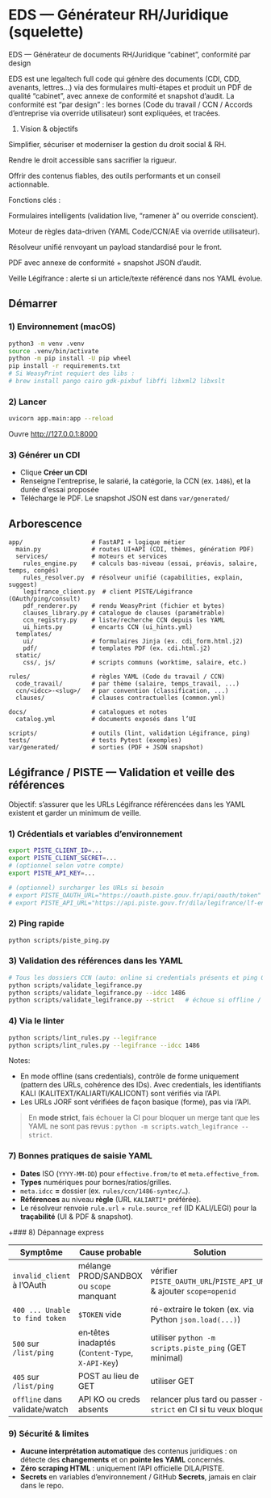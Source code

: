 # EDS — Générateur RH/Juridique (squelette)

EDS — Générateur de documents RH/Juridique “cabinet”, conformité par design

EDS est une legaltech full code qui génère des documents (CDI, CDD, avenants, lettres…) via des formulaires multi-étapes et produit un PDF de qualité “cabinet”, avec annexe de conformité et snapshot d’audit.
La conformité est “par design” : les bornes (Code du travail / CCN / Accords d’entreprise via override utilisateur) sont expliquées, et tracées.


1) Vision & objectifs

Simplifier, sécuriser et moderniser la gestion du droit social & RH.

Rendre le droit accessible sans sacrifier la rigueur.

Offrir des contenus fiables, des outils performants et un conseil actionnable.

Fonctions clés :

Formulaires intelligents (validation live, “ramener à” ou override conscient).

Moteur de règles data-driven (YAML Code/CCN/AE via override utilisateur).

Résolveur unifié renvoyant un payload standardisé pour le front.

PDF avec annexe de conformité + snapshot JSON d’audit.

Veille Légifrance : alerte si un article/texte référencé dans nos YAML évolue.

## Démarrer

### 1) Environnement (macOS)
```bash
python3 -m venv .venv
source .venv/bin/activate
python -m pip install -U pip wheel
pip install -r requirements.txt
# Si WeasyPrint requiert des libs :
# brew install pango cairo gdk-pixbuf libffi libxml2 libxslt
```

### 2) Lancer
```bash
uvicorn app.main:app --reload
```
Ouvre http://127.0.0.1:8000

### 3) Générer un CDI
- Clique **Créer un CDI**
- Renseigne l'entreprise, le salarié, la catégorie, la CCN (ex. `1486`), et la durée d'essai proposée
- Télécharge le PDF. Le snapshot JSON est dans `var/generated/`

## Arborescence
```
app/                   # FastAPI + logique métier
  main.py              # routes UI+API (CDI, thèmes, génération PDF)
  services/            # moteurs et services
    rules_engine.py    # calculs bas-niveau (essai, préavis, salaire, temps, congés)
    rules_resolver.py  # résolveur unifié (capabilities, explain, suggest)
    legifrance_client.py  # client PISTE/Légifrance (OAuth/ping/consult)
    pdf_renderer.py    # rendu WeasyPrint (fichier et bytes)
    clauses_library.py # catalogue de clauses (paramétrable)
    ccn_registry.py    # liste/recherche CCN depuis les YAML
    ui_hints.py        # encarts CCN (ui_hints.yml)
  templates/
    ui/                # formulaires Jinja (ex. cdi_form.html.j2)
    pdf/               # templates PDF (ex. cdi.html.j2)
  static/
    css/, js/          # scripts communs (worktime, salaire, etc.)

rules/                 # règles YAML (Code du travail / CCN)
  code_travail/        # par thème (salaire, temps_travail, ...)
  ccn/<idcc>-<slug>/   # par convention (classification, ...)
  clauses/             # clauses contractuelles (common.yml)

docs/                  # catalogues et notes
  catalog.yml          # documents exposés dans l’UI

scripts/               # outils (lint, validation Légifrance, ping)
tests/                 # tests Pytest (exemples)
var/generated/         # sorties (PDF + JSON snapshot)
```

## Légifrance / PISTE — Validation et veille des références

Objectif: s’assurer que les URLs Légifrance référencées dans les YAML existent et garder un minimum de veille.

### 1) Crédentials et variables d’environnement
```bash
export PISTE_CLIENT_ID=...
export PISTE_CLIENT_SECRET=...
# (optionnel selon votre compte)
export PISTE_API_KEY=...

# (optionnel) surcharger les URLs si besoin
# export PISTE_OAUTH_URL="https://oauth.piste.gouv.fr/api/oauth/token"
# export PISTE_API_URL="https://api.piste.gouv.fr/dila/legifrance/lf-engine-app"
```

### 2) Ping rapide
```bash
python scripts/piste_ping.py
```

### 3) Validation des références dans les YAML
```bash
# Tous les dossiers CCN (auto: online si credentials présents et ping OK; offline sinon)
python scripts/validate_legifrance.py
python scripts/validate_legifrance.py --idcc 1486
python scripts/validate_legifrance.py --strict   # échoue si offline / API KO
```

### 4) Via le linter
```bash
python scripts/lint_rules.py --legifrance
python scripts/lint_rules.py --legifrance --idcc 1486
```

Notes:
- En mode offline (sans credentials), contrôle de forme uniquement (pattern des URLs, cohérence des IDs). Avec credentials, les identifiants KALI (KALITEXT/KALIARTI/KALICONT) sont vérifiés via l’API.
- Les URLs JORF sont vérifiées de façon basique (forme), pas via l’API.

> En **mode strict**, fais échouer la CI pour bloquer un merge tant que les YAML ne sont pas revus : `python -m scripts.watch_legifrance --strict`.

### 7) Bonnes pratiques de saisie YAML

- **Dates** ISO (`YYYY-MM-DD`) pour `effective.from/to` et `meta.effective_from`.  
- **Types** numériques pour bornes/ratios/grilles.  
- `meta.idcc` **=** dossier (ex. `rules/ccn/1486-syntec/…`).  
- **Références** au niveau **règle** (URL `KALIARTI*` préférée).  
- Le résolveur renvoie `rule.url` + `rule.source_ref` (ID KALI/LEGI) pour la **traçabilité** (UI & PDF & snapshot).

+### 8) Dépannage express

| Symptôme | Cause probable | Solution |
|---|---|---|
| `invalid_client` à l’OAuth | mélange PROD/SANDBOX ou `scope` manquant | vérifier `PISTE_OAUTH_URL`/`PISTE_API_URL` & ajouter `scope=openid` |
| `400 ... Unable to find token` | `$TOKEN` vide | ré-extraire le token (ex. via Python `json.load(...)`) |
| `500` sur `/list/ping` | en‑têtes inadaptés (`Content-Type`, `X-API-Key`) | utiliser `python -m scripts.piste_ping` (GET minimal) |
| `405` sur `/list/ping` | POST au lieu de GET | utiliser GET |
| `offline` dans validate/watch | API KO ou creds absents | relancer plus tard ou passer `--strict` en CI si tu veux bloquer |

### 9) Sécurité & limites

- **Aucune interprétation automatique** des contenus juridiques : on détecte des **changements** et on **pointe les YAML** concernés.  
- **Zéro scraping HTML** : uniquement l’API officielle DILA/PISTE.  
- **Secrets** en variables d’environnement / GitHub **Secrets**, jamais en clair dans le repo.

